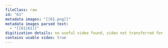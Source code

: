 ```yaml
---
fileClass: raw
id: "61"
metadata images: "[[61.png]]"
metadata images parsed text:
  - "[[61|61]]"
digitization details: no useful video found, video not transferred for parsing
contains usable video: true
---
```

